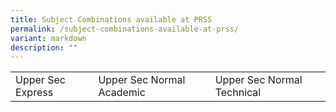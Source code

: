 ```yaml
---
title: Subject Combinations available at PRSS
permalink: /subject-combinations-available-at-prss/
variant: markdown
description: ""
---
```

|  |  | |
| -------- | -------- | -------- |
|  Upper Sec Express | Upper Sec Normal Academic  | Upper Sec Normal Technical  |